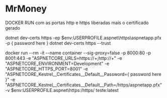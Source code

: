 # MrMoney

DOCKER RUN com as portas http e https liberadas mais o certificado gerado 


dotnet dev-certs https -ep $env:USERPROFILE\.aspnet\https\aspnetapp.pfx -p { password here }
dotnet dev-certs https --trust


docker run --rm -it --name container --sig-proxy=false -p 8000:80 -p 8001:443 -e "ASPNETCORE_URLS=https://+;http://+" -e "ASPNETCORE_ENVIRONMENT=Development" -e "ASPNETCORE_HTTPS_PORT=8001" -e "ASPNETCORE_Kestrel__Certificates__Default__Password={ password here }" -e "ASPNETCORE_Kestrel__Certificates__Default__Path=/https/aspnetapp.pfx" -v $env:USERPROFILE\.aspnet\https:/https/ teste:latest
